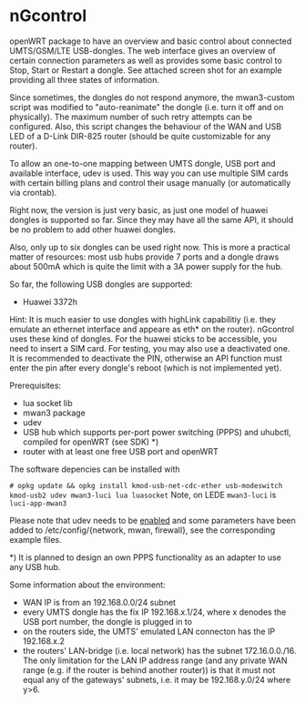 # nGcontrol
openWRT package to have an overview and basic control about connected UMTS/GSM/LTE USB-dongles. The web interface gives an overview of certain connection parameters as well as provides some basic control to Stop, Start or Restart a dongle. See attached screen shot for an example providing all three states of information.

Since sometimes, the dongles do not respond anymore, the mwan3-custom script was modified to "auto-reanimate" the dongle (i.e. turn it off and on physically). The maximum number of such retry attempts can be configured. Also, this script changes the behaviour of the WAN and USB LED of a D-Link DIR-825 router (should be quite customizable for any router).

To allow an one-to-one mapping between UMTS dongle, USB port and available interface, udev is used. This way you can use multiple SIM cards with certain billing plans and control their usage manually (or automatically via crontab).  

Right now, the version is just very basic, as just one model of huawei dongles is supported so far. Since they may have all the same API, it should be no problem to add other huawei dongles.

Also, only up to six dongles can be used right now. This is more a practical matter of resources: most usb hubs provide 7 ports and a dongle draws about 500mA which is quite the limit with a 3A power supply for the hub.



So far, the following USB dongles are supported:
  - Huawei 3372h

Hint: It is much easier to use dongles with highLink capabilitiy (i.e. they emulate an ethernet interface and appeare as eth* on the router). nGcontrol uses these kind of dongles. For the huawei sticks to be accessible, you need to insert a SIM card. For testing, you may also use a deactivated one. It is recommended to deactivate the PIN, otherwise an API function must enter the pin after every dongle's reboot (which is not implemented yet).
  

Prerequisites: 
  - lua socket lib
  - mwan3 package
  - udev
  - USB hub which supports per-port power switching (PPPS) and uhubctl, compiled for openWRT (see SDK) *)
  - router with at least one free USB port and openWRT

The software depencies can be installed with

 `# opkg update && opkg install kmod-usb-net-cdc-ether usb-modeswitch kmod-usb2 udev mwan3-luci lua luasocket`
Note, on LEDE `mwan3-luci` is `luci-app-mwan3`
 
Please note that udev needs to be [enabled](https://forum.openwrt.org/viewtopic.php?pid=135961#p135961) and some parameters have been added to /etc/config/{network, mwan, firewall}, see the corresponding example files.


*) It is planned to design an own PPPS functionality as an adapter to use any USB hub.

Some information about the environment:
  - WAN IP is from an 192.168.0.0/24 subnet
  - every UMTS dongle has the fix IP 192.168.x.1/24, where x denodes the USB port number, the dongle is plugged in to
  - on the routers side, the UMTS' emulated LAN connecton has the IP 192.168.x.2
  - the routers' LAN-bridge (i.e. local network) has the subnet 172.16.0.0./16. The only limitation for the LAN IP address range (and any private WAN range (e.g. if the router is behind another router)) is that it must not equal any of the gateways' subnets, i.e. it may be 192.168.y.0/24 where y>6.
